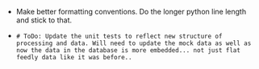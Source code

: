 - Make better formatting conventions. Do the longer python line length and stick to that.
-     # ToDo: Update the unit tests to reflect new structure of processing and data. Will need to update the mock data as well as now the data in the database is more embedded... not just flat feedly data like it was before..